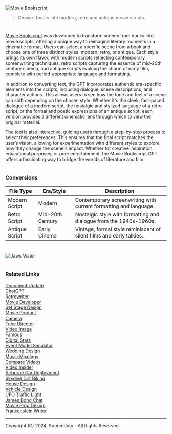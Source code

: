 ![Movie Bookscript](https://github.com/user-attachments/assets/db3040fa-d17d-4c87-9c09-dd8bec03d31e)

> Convert books into modern, retro and antique movie scripts.

#

[Movie Bookscript](https://chatgpt.com/g/g-insugBpcP-movie-bookscript) was developed to transform scenes from books into movie scripts, offering a unique way to reimagine literary moments in a cinematic format. Users can select a specific scene from a book and choose one of three distinct styles: modern, retro, or antique. Each style brings its own flavor, with modern scripts reflecting contemporary screenwriting techniques, retro scripts capturing the essence of mid-20th century cinema, and antique scripts evoking the charm of early film, complete with period-appropriate language and formatting.

In addition to converting text, the GPT incorporates authentic era-specific elements into the scripts, including dialogue, scene descriptions, and character actions. This allows users to see how the tone and feel of a scene can shift depending on the chosen style. Whether it's the sleek, fast-paced dialogue of a modern script, the nostalgic and stylized language of a retro script, or the formal and poetic expressions of an antique script, each version provides a different cinematic lens through which to view the original material.

The tool is also interactive, guiding users through a step-by-step process to select their preferences. This ensures that the final script matches the user’s vision, allowing for experimentation with different styles to explore how they change the scene's impact. Whether for creative inspiration, educational purposes, or pure entertainment, the Movie Bookscript GPT offers a fascinating way to bridge the worlds of literature and film.

#
### Conversions

| **File Type**   | **Era/Style**       | **Description**                                                   |
|-----------------|---------------------|-------------------------------------------------------------------|
| Modern Script   | Modern              | Contemporary screenwriting with current formatting and language.  |
| Retro Script    | Mid-20th Century    | Nostalgic style with formatting and dialogue from the 1940s-1960s.|
| Antique Script  | Early Cinema        | Vintage, formal style reminiscent of silent films and early talkies.|

#
![Jaws Water](https://github.com/user-attachments/assets/ccbfa6cc-c9eb-42bd-9bc2-44d07bbf3075)

#
### Related Links

[Document Update](https://github.com/sourceduty/Document_Update)
<br>
[ChatGPT](https://github.com/sourceduty/ChatGPT)
<br>
[Retrowriter](https://github.com/sourceduty/Retrowriter)
<br>
[Movie Developer](https://github.com/sourceduty/Movie_Developer)
<br>
[Set Stage Design](https://github.com/sourceduty/Set_Stage_Design)
<br>
[Movie Product](https://github.com/sourceduty/Movie_Product)
<br>
[Camera](https://github.com/sourceduty/Camera)
<br>
[Tube Director](https://chat.openai.com/g/g-epAQ2XbfM-tube-director)
<br>
[Video Image](https://chat.openai.com/g/g-LNtncGSSz-video-image)
<br>
[Famous](https://chat.openai.com/g/g-O9LfTkCN7-famous)
<br>
[Digital Stars](https://chat.openai.com/g/g-dRyZ53slj-digital-stars)
<br>
[Event Model Simulator](https://chat.openai.com/g/g-Zr15o3jSa-event-model-simulator)
<br>
[Wedding Design](https://chatgpt.com/g/g-fXhJAisdE-wedding-design)
<br>
[Music Mixology](https://chat.openai.com/g/g-Dx8EfEK8O-music-mixology)
<br>
[Compare Videos](https://github.com/sourceduty/Compare_Videos)
<br>
[Video Insider](https://chatgpt.com/g/g-ZBiedT6Sq-video-insider)
<br>
[Airborne Car Deployment](https://github.com/sourceduty/Airborne_Car_Deployment)
<br>
[Skydive Dirt Biking](https://github.com/sourceduty/Skydive_Dirt_Biking)
<br>
[House Design](https://github.com/sourceduty/House_Design)
<br>
[Vehicle Design](https://github.com/sourceduty/Vehicle_Design)
<br>
[UFO Traffic Light](https://github.com/sourceduty/UFO_Traffic_Light)
<br>
[James Bond Chat](https://github.com/sourceduty/James_Bond_Chat)
<br>
[Movie Prop Design](https://github.com/sourceduty/Movie_Prop_Design)
<br>
[Frankenstein Writer](https://github.com/sourceduty/Frankenstein_Writer)

***
Copyright (C) 2024, Sourceduty - All Rights Reserved.
